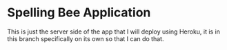 # Spelling Bee Application
This is just the server side of the app that I will deploy using Heroku, it is in this branch specifically on its own so that I can do that.